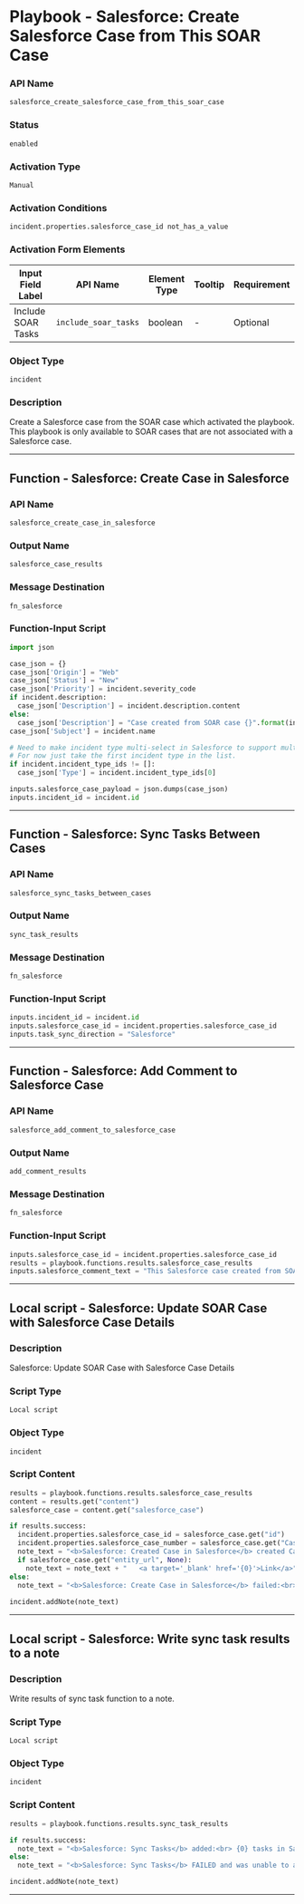 <!--
    DO NOT MANUALLY EDIT THIS FILE
    THIS FILE IS AUTOMATICALLY GENERATED WITH resilient-sdk codegen
    Generated with resilient-sdk v51.0.0.1.486
-->

# Playbook - Salesforce: Create Salesforce Case from This SOAR Case

### API Name
`salesforce_create_salesforce_case_from_this_soar_case`

### Status
`enabled`

### Activation Type
`Manual`

### Activation Conditions
`incident.properties.salesforce_case_id not_has_a_value`

### Activation Form Elements
| Input Field Label | API Name | Element Type | Tooltip | Requirement |
| ----------------- | -------- | ------------ | ------- | ----------- |
| Include SOAR Tasks | `include_soar_tasks` | boolean | - | Optional |

### Object Type
`incident`

### Description
Create a Salesforce case from the SOAR case which activated the playbook.  This playbook is only available to SOAR cases that are not associated with a Salesforce case.


---
## Function - Salesforce: Create Case in Salesforce

### API Name
`salesforce_create_case_in_salesforce`

### Output Name
`salesforce_case_results`

### Message Destination
`fn_salesforce`

### Function-Input Script
```python
import json

case_json = {}
case_json['Origin'] = "Web"
case_json['Status'] = "New"
case_json['Priority'] = incident.severity_code 
if incident.description:
  case_json['Description'] = incident.description.content
else:
  case_json['Description'] = "Case created from SOAR case {}".format(incident.id)
case_json['Subject'] = incident.name

# Need to make incident type multi-select in Salesforce to support multi-select in SOAR
# For now just take the first incident type in the list.
if incident.incident_type_ids != []:
  case_json['Type'] = incident.incident_type_ids[0]

inputs.salesforce_case_payload = json.dumps(case_json)
inputs.incident_id = incident.id
```

---
## Function - Salesforce: Sync Tasks Between Cases

### API Name
`salesforce_sync_tasks_between_cases`

### Output Name
`sync_task_results`

### Message Destination
`fn_salesforce`

### Function-Input Script
```python
inputs.incident_id = incident.id
inputs.salesforce_case_id = incident.properties.salesforce_case_id
inputs.task_sync_direction = "Salesforce"
```

---
## Function - Salesforce: Add Comment to Salesforce Case

### API Name
`salesforce_add_comment_to_salesforce_case`

### Output Name
`add_comment_results`

### Message Destination
`fn_salesforce`

### Function-Input Script
```python
inputs.salesforce_case_id = incident.properties.salesforce_case_id
results = playbook.functions.results.salesforce_case_results
inputs.salesforce_comment_text = "This Salesforce case created from SOAR case {0} URL: {1}".format(incident.id, playbook.functions.results.salesforce_case_results.content.salesforce_case.soar_case_url)
```

---

## Local script - Salesforce: Update SOAR Case with Salesforce Case Details

### Description
Salesforce: Update SOAR Case with Salesforce Case Details

### Script Type
`Local script`

### Object Type
`incident`

### Script Content
```python
results = playbook.functions.results.salesforce_case_results
content = results.get("content")
salesforce_case = content.get("salesforce_case")

if results.success:
  incident.properties.salesforce_case_id = salesforce_case.get("id")  
  incident.properties.salesforce_case_number = salesforce_case.get("CaseNumber")
  note_text = "<b>Salesforce: Created Case in Salesforce</b> created Case with CaseId: {}".format(salesforce_case.get("id", None))
  if salesforce_case.get("entity_url", None):
    note_text = note_text + "   <a target='_blank' href='{0}'>Link</a>".format(salesforce_case.get("entity_url"))
else:
  note_text = "<b>Salesforce: Create Case in Salesforce</b> failed:<br>{}".format(salesforce_case.get("error", None))
  
incident.addNote(note_text)
```

---
## Local script - Salesforce: Write sync task results to a note 

### Description
Write results of sync task function to a note.

### Script Type
`Local script`

### Object Type
`incident`

### Script Content
```python
results = playbook.functions.results.sync_task_results

if results.success:
  note_text = "<b>Salesforce: Sync Tasks</b> added:<br> {0} tasks in Salesforce<br> {1} tasks in SOAR".format(results.content.task_count_to_salesforce, results.content.task_count_to_soar)
else:
  note_text = "<b>Salesforce: Sync Tasks</b> FAILED and was unable to add tasks"

incident.addNote(note_text)
```

---

